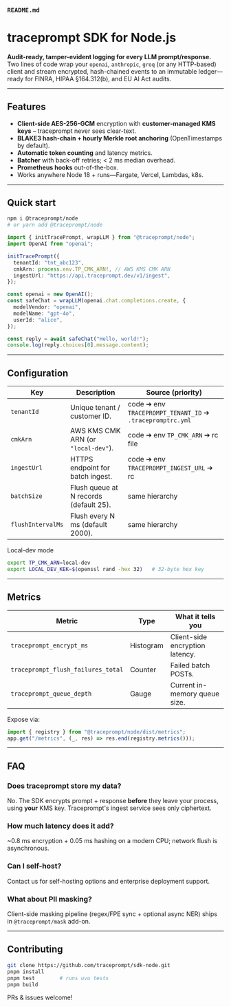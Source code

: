 ### `README.md`

# traceprompt SDK for Node.js

**Audit-ready, tamper-evident logging for every LLM prompt/response.**  
Two lines of code wrap your `openai`, `anthropic`, `groq` (or any HTTP-based) client and stream encrypted, hash-chained events to an immutable ledger—ready for FINRA, HIPAA §164.312(b), and EU AI Act audits.

---

## Features

- **Client-side AES-256-GCM** encryption with **customer-managed KMS keys** – traceprompt never sees clear-text.
- **BLAKE3 hash-chain + hourly Merkle root anchoring** (OpenTimestamps by default).
- **Automatic token counting** and latency metrics.
- **Batcher** with back-off retries; < 2 ms median overhead.
- **Prometheus hooks** out-of-the-box.
- Works anywhere Node 18 + runs—Fargate, Vercel, Lambdas, k8s.

---

## Quick start

```bash
npm i @traceprompt/node
# or yarn add @traceprompt/node
```

```ts
import { initTracePrompt, wrapLLM } from "@traceprompt/node";
import OpenAI from "openai";

initTracePrompt({
  tenantId: "tnt_abc123",
  cmkArn: process.env.TP_CMK_ARN!, // AWS KMS CMK ARN
  ingestUrl: "https://api.traceprompt.dev/v1/ingest",
});

const openai = new OpenAI();
const safeChat = wrapLLM(openai.chat.completions.create, {
  modelVendor: "openai",
  modelName: "gpt-4o",
  userId: "alice",
});

const reply = await safeChat("Hello, world!");
console.log(reply.choices[0].message.content);
```

---

## Configuration

| Key               | Description                            | Source (priority)                                         |
| ----------------- | -------------------------------------- | --------------------------------------------------------- |
| `tenantId`        | Unique tenant / customer ID.           | code ➔ env `TRACEPROMPT_TENANT_ID` ➔ `.tracepromptrc.yml` |
| `cmkArn`          | AWS KMS CMK ARN (or `"local-dev"`).    | code ➔ env `TP_CMK_ARN` ➔ rc file                         |
| `ingestUrl`       | HTTPS endpoint for batch ingest.       | code ➔ env `TRACEPROMPT_INGEST_URL` ➔ rc                  |
| `batchSize`       | Flush queue at N records (default 25). | same hierarchy                                            |
| `flushIntervalMs` | Flush every N ms (default 2000).       | same hierarchy                                            |

Local-dev mode

```bash
export TP_CMK_ARN=local-dev
export LOCAL_DEV_KEK=$(openssl rand -hex 32)   # 32-byte hex key
```

---

## Metrics

| Metric                             | Type      | What it tells you               |
| ---------------------------------- | --------- | ------------------------------- |
| `traceprompt_encrypt_ms`           | Histogram | Client-side encryption latency. |
| `traceprompt_flush_failures_total` | Counter   | Failed batch POSTs.             |
| `traceprompt_queue_depth`          | Gauge     | Current in-memory queue size.   |

Expose via:

```ts
import { registry } from "@traceprompt/node/dist/metrics";
app.get("/metrics", (_, res) => res.end(registry.metrics()));
```

---

## FAQ

### Does traceprompt store my data?

No. The SDK encrypts prompt + response **before** they leave your process, using **your** KMS key. Traceprompt's ingest service sees only ciphertext.

### How much latency does it add?

~0.8 ms encryption + 0.05 ms hashing on a modern CPU; network flush is asynchronous.

### Can I self-host?

Contact us for self-hosting options and enterprise deployment support.

### What about PII masking?

Client-side masking pipeline (regex/FPE sync + optional async NER) ships in `@traceprompt/mask` add-on.

---

## Contributing

```bash
git clone https://github.com/traceprompt/sdk-node.git
pnpm install
pnpm test        # runs uvu tests
pnpm build
```

PRs & issues welcome!

